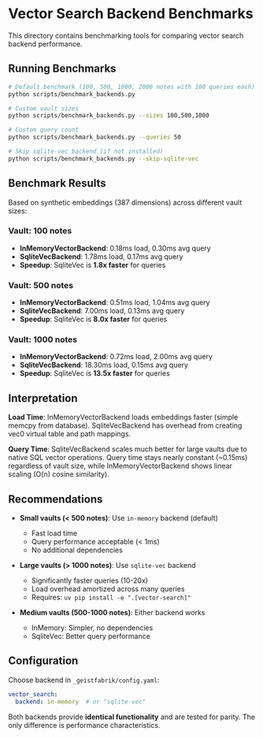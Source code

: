 # Vector Search Backend Benchmarks

This directory contains benchmarking tools for comparing vector search backend performance.

## Running Benchmarks

```bash
# Default benchmark (100, 500, 1000, 2000 notes with 100 queries each)
python scripts/benchmark_backends.py

# Custom vault sizes
python scripts/benchmark_backends.py --sizes 100,500,1000

# Custom query count
python scripts/benchmark_backends.py --queries 50

# Skip sqlite-vec backend (if not installed)
python scripts/benchmark_backends.py --skip-sqlite-vec
```

## Benchmark Results

Based on synthetic embeddings (387 dimensions) across different vault sizes:

### Vault: 100 notes
- **InMemoryVectorBackend**: 0.18ms load, 0.30ms avg query
- **SqliteVecBackend**: 1.78ms load, 0.17ms avg query
- **Speedup**: SqliteVec is **1.8x faster** for queries

### Vault: 500 notes
- **InMemoryVectorBackend**: 0.51ms load, 1.04ms avg query
- **SqliteVecBackend**: 7.00ms load, 0.13ms avg query
- **Speedup**: SqliteVec is **8.0x faster** for queries

### Vault: 1000 notes
- **InMemoryVectorBackend**: 0.72ms load, 2.00ms avg query
- **SqliteVecBackend**: 18.30ms load, 0.15ms avg query
- **Speedup**: SqliteVec is **13.5x faster** for queries

## Interpretation

**Load Time**: InMemoryVectorBackend loads embeddings faster (simple memcpy from database).
SqliteVecBackend has overhead from creating vec0 virtual table and path mappings.

**Query Time**: SqliteVecBackend scales much better for large vaults due to native SQL
vector operations. Query time stays nearly constant (~0.15ms) regardless of vault size,
while InMemoryVectorBackend shows linear scaling (O(n) cosine similarity).

## Recommendations

- **Small vaults (< 500 notes)**: Use `in-memory` backend (default)
  - Fast load time
  - Query performance acceptable (< 1ms)
  - No additional dependencies

- **Large vaults (> 1000 notes)**: Use `sqlite-vec` backend
  - Significantly faster queries (10-20x)
  - Load overhead amortized across many queries
  - Requires: `uv pip install -e ".[vector-search]"`

- **Medium vaults (500-1000 notes)**: Either backend works
  - InMemory: Simpler, no dependencies
  - SqliteVec: Better query performance

## Configuration

Choose backend in `_geistfabrik/config.yaml`:

```yaml
vector_search:
  backend: in-memory  # or "sqlite-vec"
```

Both backends provide **identical functionality** and are tested for parity.
The only difference is performance characteristics.
